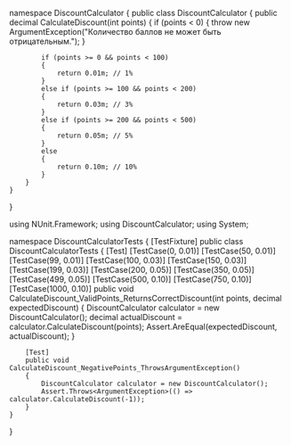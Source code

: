 namespace DiscountCalculator
{
    public class DiscountCalculator
    {
        public decimal CalculateDiscount(int points)
        {
            if (points < 0)
            {
                throw new ArgumentException("Количество баллов не может быть отрицательным.");
            }

            if (points >= 0 && points < 100)
            {
                return 0.01m; // 1%
            }
            else if (points >= 100 && points < 200)
            {
                return 0.03m; // 3%
            }
            else if (points >= 200 && points < 500)
            {
                return 0.05m; // 5%
            }
            else
            {
                return 0.10m; // 10%
            }
        }
    }
}

using NUnit.Framework;
using DiscountCalculator;
using System;

namespace DiscountCalculatorTests
{
    [TestFixture]
    public class DiscountCalculatorTests
    {
        [Test]
        [TestCase(0, 0.01)]
        [TestCase(50, 0.01)]
        [TestCase(99, 0.01)]
        [TestCase(100, 0.03)]
        [TestCase(150, 0.03)]
        [TestCase(199, 0.03)]
        [TestCase(200, 0.05)]
        [TestCase(350, 0.05)]
        [TestCase(499, 0.05)]
        [TestCase(500, 0.10)]
        [TestCase(750, 0.10)]
        [TestCase(1000, 0.10)]
        public void CalculateDiscount_ValidPoints_ReturnsCorrectDiscount(int points, decimal expectedDiscount)
        {
            DiscountCalculator calculator = new DiscountCalculator();
            decimal actualDiscount = calculator.CalculateDiscount(points);
            Assert.AreEqual(expectedDiscount, actualDiscount);
        }

        [Test]
        public void CalculateDiscount_NegativePoints_ThrowsArgumentException()
        {
            DiscountCalculator calculator = new DiscountCalculator();
            Assert.Throws<ArgumentException>(() => calculator.CalculateDiscount(-1));
        }
    }
}